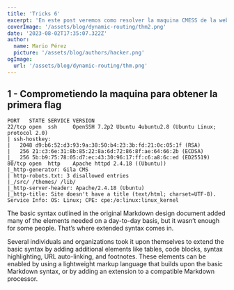 ```yaml
---
title: 'Tricks 6'
excerpt: 'En este post veremos como resolver la maquina CMESS de la web de tryhackme paso a paso.'
coverImage: '/assets/blog/dynamic-routing/thm2.png'
date: '2023-08-02T17:35:07.322Z'
author:
  name: Mario Pérez
  picture: '/assets/blog/authors/hacker.png'
ogImage:
  url: '/assets/blog/dynamic-routing/thm.png'
---
```


## 1 - Comprometiendo la maquina para obtener la primera flag

```
PORT   STATE SERVICE VERSION
22/tcp open  ssh     OpenSSH 7.2p2 Ubuntu 4ubuntu2.8 (Ubuntu Linux; protocol 2.0)
| ssh-hostkey: 
|   2048 d9:b6:52:d3:93:9a:38:50:b4:23:3b:fd:21:0c:05:1f (RSA)
|   256 21:c3:6e:31:8b:85:22:8a:6d:72:86:8f:ae:64:66:2b (ECDSA)
|_  256 5b:b9:75:78:05:d7:ec:43:30:96:17:ff:c6:a8:6c:ed (ED25519)
80/tcp open  http    Apache httpd 2.4.18 ((Ubuntu))
|_http-generator: Gila CMS
| http-robots.txt: 3 disallowed entries 
|_/src/ /themes/ /lib/
|_http-server-header: Apache/2.4.18 (Ubuntu)
|_http-title: Site doesn't have a title (text/html; charset=UTF-8).
Service Info: OS: Linux; CPE: cpe:/o:linux:linux_kernel
```

The basic syntax outlined in the original Markdown design document added many of the elements needed on a day-to-day basis, but it wasn’t enough for some people. That’s where extended syntax comes in.

Several individuals and organizations took it upon themselves to extend the basic syntax by adding additional elements like tables, code blocks, syntax highlighting, URL auto-linking, and footnotes. These elements can be enabled by using a lightweight markup language that builds upon the basic Markdown syntax, or by adding an extension to a compatible Markdown processor.